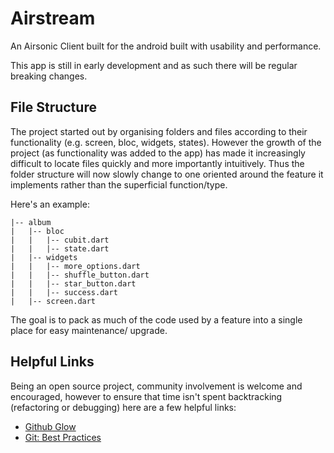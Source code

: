 # Airstream

An Airsonic Client built for the android built with usability and performance.

This app is still in early development and as such there will be regular breaking changes.

## File Structure

The project started out by organising folders and files according to their functionality (e.g.
screen, bloc, widgets, states). However the growth of the project (as functionality was added to
the app) has made it increasingly difficult to locate files quickly and more importantly
intuitively. Thus the folder structure will now slowly change to one oriented around the feature it
implements rather than the superficial function/type.

Here's an example:

```
|-- album
|   |-- bloc
|   |   |-- cubit.dart
|   |   |-- state.dart
|   |-- widgets
|   |   |-- more_options.dart
|   |   |-- shuffle_button.dart
|   |   |-- star_button.dart
|   |   |-- success.dart
|   |-- screen.dart
```

The goal is to pack as much of the code used by a feature into a single place for easy maintenance/
upgrade.

## Helpful Links

Being an open source project, community involvement is welcome and encouraged, however to ensure
that time isn't spent backtracking (refactoring or debugging) here are a few helpful links:

- [Github Glow](https://guides.github.com/introduction/flow/)
- [Git: Best Practices](https://github.com/ck3g/git-best-practices)